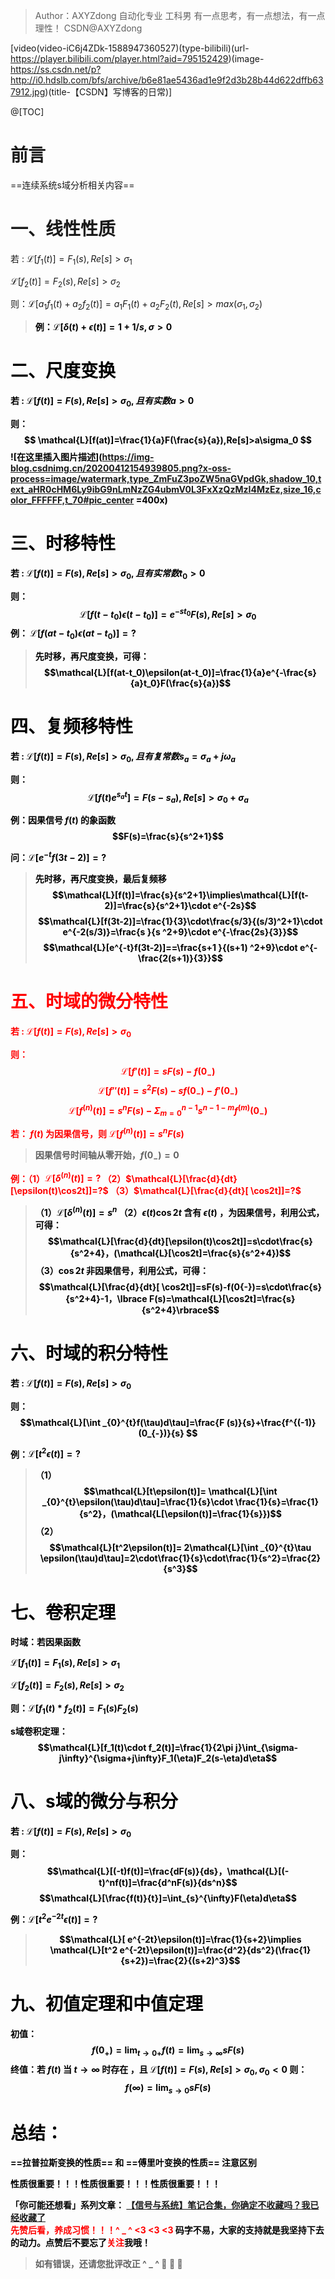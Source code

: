 >Author：AXYZdong
>自动化专业 工科男
>有一点思考，有一点想法，有一点理性！
>CSDN@AXYZdong

[video(video-iC6j4ZDk-1588947360527)(type-bilibili)(url-https://player.bilibili.com/player.html?aid=795152429)(image-https://ss.csdn.net/p?http://i0.hdslb.com/bfs/archive/b6e81ae5436ad1e9f2d3b28b44d622dffb637912.jpg)(title-【CSDN】写博客的日常)]

@[TOC]
# 前言
==连续系统s域分析相关内容==
# 一、线性性质
若 :
$\mathcal{L}[f_1(t)]=F_1(s) , Re[s]>\sigma_1$ 

$\mathcal{L}[f_2(t)]=F_2(s) , Re[s]>\sigma_2$

则：$\mathcal{L}[a_1f_1(t)+a_2f_2(t)]=a_1F_1(t)+a_2F_2(t),Re[s]>max(\sigma_1,\sigma_2)$

><strong><font color=black>例：$\mathcal{L}[\delta(t)+\epsilon(t)]=1+1/s,\sigma>0$
# 二、尺度变换
若 :
$\mathcal{L}[f(t)]=F (s) , Re[s]>\sigma_0,且有实数 a>0$ 

则：
$$
\mathcal{L}[f(at)]=\frac{1}{a}F(\frac{s}{a}),Re[s]>a\sigma_0
$$
![在这里插入图片描述](https://img-blog.csdnimg.cn/20200412154939805.png?x-oss-process=image/watermark,type_ZmFuZ3poZW5naGVpdGk,shadow_10,text_aHR0cHM6Ly9ibG9nLmNzZG4ubmV0L3FxXzQzMzI4MzEz,size_16,color_FFFFFF,t_70#pic_center =400x)
# 三、时移特性
若 :
$\mathcal{L}[f(t)]=F (s) , Re[s]>\sigma_0,且有实常数 t_0>0$ 

则：
$$
\mathcal{L}[f(t-t_0)\epsilon(t-t_0)]=e^{-st_0}F(s),Re[s]>\sigma_0
$$
例： $\mathcal{L}[f(at-t_0)\epsilon(at-t_0)]=?$

><strong><font color=black>先时移，再尺度变换，可得：$$\mathcal{L}[f(at-t_0)\epsilon(at-t_0)]=\frac{1}{a}e^{-\frac{s}{a}t_0}F(\frac{s}{a})$$

# 四、复频移特性
若 :
$\mathcal{L}[f(t)]=F (s) , Re[s]>\sigma_0,且有复常数 s_a=\sigma_a+j\omega_a$ 

则：
$$
 \mathcal{L}[f(t)e^{s_a t}] =F(s-s_a),Re[s]>\sigma_0+\sigma_a
$$

例：因果信号 $f(t)$ 的象函数 $$F(s)=\frac{s}{s^2+1}$$

问：$\mathcal{L}[e^{-t}f(3t-2)]=?$
><strong><font color=black>先时移，再尺度变换，最后复频移
>$$\mathcal{L}[f(t)]=\frac{s}{s^2+1}\implies\mathcal{L}[f(t-2)]=\frac{s}{s^2+1}\cdot e^{-2s}$$
>$$\mathcal{L}[f(3t-2)]=\frac{1}{3}\cdot\frac{s/3}{(s/3)^2+1}\cdot e^{-2(s/3)}=\frac{s }{s ^2+9}\cdot e^{-\frac{2s}{3}}$$
>$$\mathcal{L}[e^{-t}f(3t-2)]==\frac{s+1 }{(s+1) ^2+9}\cdot e^{-\frac{2(s+1)}{3}}$$
# <font color=red>五、时域的微分特性
<font color=red>若 :
$\mathcal{L}[f(t)]=F (s) , Re[s]>\sigma_0$ 

<font color=red>则：$$\mathcal{L}[f'(t)]=sF(s)-f(0_{-})$$
$$
\mathcal{L}[f''(t)]=s^2F(s)-sf(0_{-})-f'(0_{-})
$$
$$
\mathcal{L}[f^{(n)}(t)]=s^nF(s)-\Sigma_{m=0}^{n-1}s^{n-1-m}f^{(m)}(0_{-})
$$

若： $f(t)$ 为因果信号，则 $\mathcal{L}[f^{(n)}(t)]=s^nF(s)$
>因果信号时间轴从零开始，$f(0_{-})=0$

<font color=red>例：（1）$\mathcal{L}[\delta^{(n)}(t)]=?$ （2）$\mathcal{L}[\frac{d}{dt}[\epsilon(t)\cos2t]]=?$ （3）$\mathcal{L}[\frac{d}{dt}[ \cos2t]]=?$

><strong><font color=black>（1）$\mathcal{L}[\delta^{(n)}(t)]=s^n$
>（2）$\epsilon(t)\cos2t$ 含有 $\epsilon(t)$ ，为因果信号，利用公式，可得：$$\mathcal{L}[\frac{d}{dt}[\epsilon(t)\cos2t]]=s\cdot\frac{s}{s^2+4}，(\mathcal{L}[\cos2t]=\frac{s}{s^2+4})$$
>（3）$\cos2t$ 非因果信号，利用公式，可得：$$\mathcal{L}[\frac{d}{dt}[ \cos2t]]=sF(s)-f(0{-})=s\cdot\frac{s}{s^2+4}-1，\lbrace F(s)=\mathcal{L}[\cos2t]=\frac{s}{s^2+4}\rbrace$$

# 六、时域的积分特性
若 :
$\mathcal{L}[f(t)]=F (s) , Re[s]>\sigma_0$ 

则：
$$\mathcal{L}[\int _{0}^{t}f(\tau)d\tau]=\frac{F (s)}{s}+\frac{f^{(-1)}(0_{-})}{s}  $$

例：$\mathcal{L}[t^2\epsilon(t)]=?$

><strong><font color=black>（1）$$\mathcal{L}[t\epsilon(t)]= \mathcal{L}[\int _{0}^{t}\epsilon(\tau)d\tau]=\frac{1}{s}\cdot \frac{1}{s}=\frac{1}{s^2}，(\mathcal{L[\epsilon(t)]=\frac{1}{s}})$$
>（2）$$\mathcal{L}[t^2\epsilon(t)]= 2\mathcal{L}[\int _{0}^{t}\tau \epsilon(\tau)d\tau]=2\cdot\frac{1}{s}\cdot\frac{1}{s^2}=\frac{2}{s^3}$$


# 七、卷积定理
时域：若因果函数

 $\mathcal{L}[f_1(t)]=F_1(s),Re[s]>\sigma_1$

 $\mathcal{L}[f_2(t)]=F_2(s),Re[s]>\sigma_2$
 
则：$\mathcal{L}[f_1(t)*f_2(t)]=F_1(s)F_2(s)$

s域卷积定理：
$$\mathcal{L}[f_1(t)\cdot f_2(t)]=\frac{1}{2\pi j}\int_{\sigma-j\infty}^{\sigma+j\infty}F_1(\eta)F_2(s-\eta)d\eta$$

# 八、s域的微分与积分
若 :
$\mathcal{L}[f(t)]=F (s) , Re[s]>\sigma_0$ 

则：
$$\mathcal{L}[(-t)f(t)]=\frac{dF(s)}{ds}，\mathcal{L}[(-t)^nf(t)]=\frac{d^nF(s)}{ds^n}$$
$$\mathcal{L}[\frac{f(t)}{t}]=\int_{s}^{\infty}F(\eta)d\eta$$

例：$\mathcal{L}[t^2e^{-2t}\epsilon(t)]=?$

><strong><font color=black>$$\mathcal{L}[ e^{-2t}\epsilon(t)]=\frac{1}{s+2}\implies \mathcal{L}[t^2 e^{-2t}\epsilon(t)]=\frac{d^2}{ds^2}(\frac{1}{s+2})=\frac{2}{(s+2)^3}$$
# 九、初值定理和中值定理
初值： $$f(0_{+})=\lim_{t\to 0_{}+}f(t)=\lim_{s\to \infty}sF(s)$$
终值：若 $f(t)$ 当 $t\to \infty$ 时存在 ，且 $\mathcal{L}[f(t)]=F (s),Re[s]>\sigma_0,\sigma_0<0$
则：$$f(\infty)=\lim_{s\to 0}sF(s)$$

# 总结：
==拉普拉斯变换的性质== 和 ==傅里叶变换的性质== 注意区别

**性质很重要！！！性质很重要！！！性质很重要！！！**
<br>

「你可能还想看」系列文章：
[【信号与系统】笔记合集，你确定不收藏吗？我已经收藏了](https://axyzdong.blog.csdn.net/article/details/105909575)
\
 <strong> <font color=red><strong>先赞后看，养成习惯！！！^ _ ^ <3 <3 <3</font>
 码字不易，大家的支持就是我坚持下去的动力。点赞后不要忘了<font color=red>关注</font>我哦！ 
 >如有错误，还请您批评改正 ^ _ ^  :handshake:   :handshake:  :handshake: 
